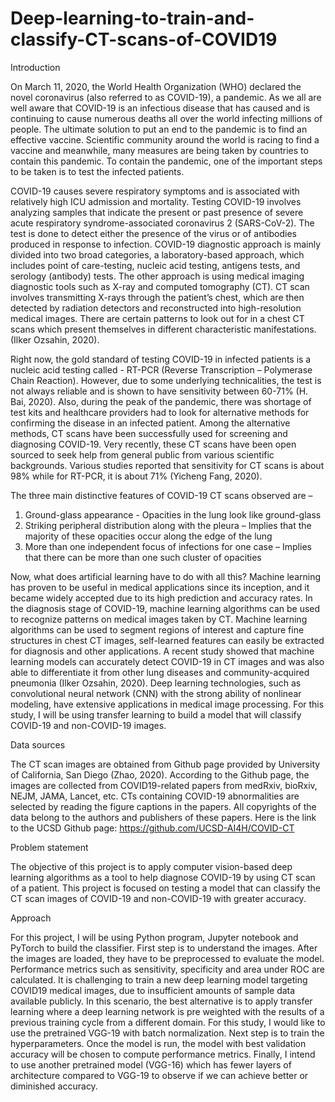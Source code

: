 # Deep-learning-to-train-and-classify-CT-scans-of-COVID19


Introduction

On March 11, 2020, the World Health Organization (WHO) declared the novel coronavirus (also referred to as COVID-19), a pandemic. As we all are well aware that COVID-19 is an infectious disease that has caused and is continuing to cause numerous deaths all over the world infecting millions of people. The ultimate solution to put an end to the pandemic is to find an effective vaccine. Scientific community around the world is racing to find a vaccine and meanwhile, many measures are being taken by countries to contain this pandemic. To contain the pandemic, one of the important steps to be taken is to test the infected patients. 


COVID-19 causes severe respiratory symptoms and is associated with relatively high ICU admission and mortality. Testing COVID-19 involves analyzing samples that indicate the present or past presence of severe acute respiratory syndrome-associated coronavirus 2 (SARS-CoV-2). The test is done to detect either the presence of the virus or of antibodies produced in response to infection. COVID-19 diagnostic approach is mainly divided into two broad categories, a laboratory-based approach, which includes point of care-testing, nucleic acid testing, antigens tests, and serology (antibody) tests. The other approach is using medical imaging diagnostic tools such as X-ray and computed tomography (CT). CT scan involves transmitting X-rays through the patient’s chest, which are then detected by radiation detectors and reconstructed into high-resolution medical images. There are certain patterns to look out for in a chest CT scans which present themselves in different characteristic manifestations. (Ilker Ozsahin, 2020). 


Right now, the gold standard of testing COVID-19 in infected patients is a nucleic acid testing called - RT-PCR (Reverse Transcription – Polymerase Chain Reaction). However, due to some underlying technicalities, the test is not always reliable and is shown to have sensitivity between 60-71%  (H. Bai, 2020). Also, during the peak of the pandemic, there was shortage of test kits and healthcare providers had to look for alternative methods for confirming the disease in an infected patient. Among the alternative methods, CT scans have been successfully used for screening and diagnosing COVID-19. Very recently, these CT scans have been open sourced to seek help from general public from various scientific backgrounds. Various studies reported that sensitivity for CT scans is about 98% while for RT-PCR, it is about 71% (Yicheng Fang, 2020). 

The three main distinctive features of COVID-19 CT scans observed are – 

1.	Ground-glass appearance - Opacities in the lung look like ground-glass
2.	Striking peripheral distribution along with the pleura – Implies that the majority of these opacities occur along the edge of the lung
3.	More than one independent focus of infections for one case – Implies that there can be more than one such cluster of opacities 

Now, what does artificial learning have to do with all this?  Machine learning has proven to be useful in medical applications since its inception, and it became widely accepted due to its high prediction and accuracy rates. In the diagnosis stage of COVID-19, machine learning algorithms can be used to recognize patterns on medical images taken by CT. Machine learning algorithms can be used to segment regions of interest and capture fine structures in chest CT images, self-learned features can easily be extracted for diagnosis and other applications. A recent study showed that machine learning models can accurately detect COVID-19 in CT images and was also able to differentiate it from other lung diseases and community-acquired pneumonia (Ilker Ozsahin, 2020). Deep learning technologies, such as convolutional neural network (CNN) with the strong ability of nonlinear modeling, have extensive applications in medical image processing. For this study, I will be using transfer learning to build a model that will classify COVID-19 and non-COVID-19 images. 

Data sources

The CT scan images are obtained from Github page provided by University of California, San Diego (Zhao, 2020). According to the Github page, the images are collected from COVID19-related papers from medRxiv, bioRxiv, NEJM, JAMA, Lancet, etc. CTs containing COVID-19 abnormalities are selected by reading the figure captions in the papers. All copyrights of the data belong to the authors and publishers of these papers.
Here is the link to the UCSD Github page: https://github.com/UCSD-AI4H/COVID-CT


Problem statement

The objective of this project is to apply computer vision-based deep learning algorithms as a tool to help diagnose COVID-19 by using CT scan of a patient. This project is focused on testing a model that can classify the CT scan images of COVID-19 and non-COVID-19 with greater accuracy.

Approach


For this project, I will be using Python program, Jupyter notebook and PyTorch to build the classifier. First step is to understand the images. After the images are loaded, they have to be preprocessed to evaluate the model. Performance metrics such as sensitivity, specificity and area under ROC are calculated. 
It is challenging to train a new deep learning model targeting COVID19 medical images, due to insufficient amounts of sample data available publicly. In this scenario, the best alternative is to apply transfer learning where a deep learning network is pre weighted with the results of a previous training cycle from a different domain. For this study, I would like to use the pretrained VGG-19 with batch normalization. Next step is to train the hyperparameters. Once the model is run, the model with best validation accuracy will be chosen to compute performance metrics. Finally, I intend to use another pretrained model (VGG-16) which has fewer layers of architecture compared to VGG-19 to observe if we can achieve better or diminished accuracy. 

